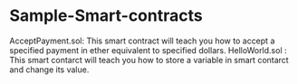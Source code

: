 # Sample-Smart-contracts

AcceptPayment.sol: This smart contract will teach you how to accept a specified payment in ether equivalent to specified dollars. 
HelloWorld.sol : This smart contarct will teach you how to store a variable in smart contarct and change its value. 
